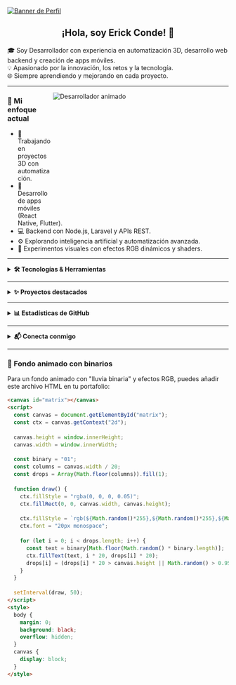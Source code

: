 [![Banner de Perfil](https://github.com/Davekibh/Davekibh/blob/main/Images/Banner%20Image.png)](https://github.com/Erick-Conde)

<h2 align="center">¡Hola, soy Erick Conde! 👋</h2>

🎓 Soy Desarrollador con experiencia en automatización 3D, desarrollo web backend y creación de apps móviles.  
💡 Apasionado por la innovación, los retos y la tecnología.  
🌐 Siempre aprendiendo y mejorando en cada proyecto.

---

<img align="right" src="https://media.giphy.com/media/dWesBcTLavkZuG35MI/giphy.gif" width="400" height="280" alt="Desarrollador animado"/>

### 🚀 Mi enfoque actual

- 🔭 Trabajando en proyectos 3D con automatización.
- 📱 Desarrollo de apps móviles (React Native, Flutter).
- 💻 Backend con Node.js, Laravel y APIs REST.
- ⚙️ Explorando inteligencia artificial y automatización avanzada.
- 🎨 Experimentos visuales con efectos RGB dinámicos y shaders.

---

<details>
<summary><strong>🛠️ Tecnologías & Herramientas</strong></summary>
<br/>

<p>
  <img src="https://raw.githubusercontent.com/github/explore/main/topics/html/html.png" height="20" alt="HTML"/>
  <img src="https://raw.githubusercontent.com/github/explore/main/topics/css/css.png" height="20" alt="CSS"/>
  <img src="https://raw.githubusercontent.com/github/explore/main/topics/javascript/javascript.png" height="20" alt="JavaScript"/>
  <img src="https://raw.githubusercontent.com/github/explore/main/topics/react/react.png" height="20" alt="React"/>
  <img src="https://raw.githubusercontent.com/github/explore/main/topics/nodejs/nodejs.png" height="20" alt="Node.js"/>
  <img src="https://raw.githubusercontent.com/github/explore/main/topics/flutter/flutter.png" height="20" alt="Flutter"/>
  <img src="https://raw.githubusercontent.com/github/explore/main/topics/firebase/firebase.png" height="20" alt="Firebase"/>
  <img src="https://raw.githubusercontent.com/github/explore/main/topics/mongodb/mongodb.png" height="20" alt="MongoDB"/>
  <img src="https://raw.githubusercontent.com/github/explore/main/topics/mysql/mysql.png" height="20" alt="MySQL"/>
  <img src="https://raw.githubusercontent.com/github/explore/main/topics/threejs/threejs.png" height="20" alt="Three.js"/>
</p>
</details>

---

<details>
<summary><strong>✨ Proyectos destacados</strong></summary>

- [Generador de fondos con partículas RGB y lluvia binaria](https://github.com/Erick-Conde/background-matrix-rgb)
- [Automatización 3D con controles físicos](https://github.com/Erick-Conde/robotica-3d)
- [Plataforma de pedidos online con Telegram Bot](https://github.com/Erick-Conde/tienda-telegram)
- [Sistema de control escolar](https://github.com/Erick-Conde/sistema-escolar)

</details>

---

<details>
<summary><strong>📊 Estadísticas de GitHub</strong></summary>

<p align="center">
  <img src="https://github-readme-stats.vercel.app/api?username=Erick-Conde&show_icons=true&theme=radical" />
  <img src="https://github-readme-stats.vercel.app/api/top-langs/?username=Erick-Conde&theme=radical&layout=compact" />
</p>

</details>

---

<details>
<summary><strong>📬 Conecta conmigo</strong></summary>

<p align="left">
  <a href="https://t.me/erick_conde"><img src="https://web.telegram.org/img/logo_share.png" width="22" alt="Telegram"/></a>
  <a href="https://github.com/Erick-Conde"><img src="https://github.githubassets.com/images/modules/logos_page/GitHub-Mark.png" width="22" alt="GitHub"/></a>
  <a href="https://instagram.com/erickconde_dev"><img src="https://upload.wikimedia.org/wikipedia/commons/a/a5/Instagram_icon.png" width="22" alt="Instagram"/></a>
  <a href="https://linkedin.com/in/erick-conde"><img src="https://cdn3.iconfinder.com/data/icons/inficons/512/linkedin.png" width="22" alt="LinkedIn"/></a>
</p>

</details>

---

### 🎨 Fondo animado con binarios

Para un fondo animado con "lluvia binaria" y efectos RGB, puedes añadir este archivo HTML en tu portafolio:

```html
<canvas id="matrix"></canvas>
<script>
  const canvas = document.getElementById("matrix");
  const ctx = canvas.getContext("2d");

  canvas.height = window.innerHeight;
  canvas.width = window.innerWidth;

  const binary = "01";
  const columns = canvas.width / 20;
  const drops = Array(Math.floor(columns)).fill(1);

  function draw() {
    ctx.fillStyle = "rgba(0, 0, 0, 0.05)";
    ctx.fillRect(0, 0, canvas.width, canvas.height);

    ctx.fillStyle = `rgb(${Math.random()*255},${Math.random()*255},${Math.random()*255})`;
    ctx.font = "20px monospace";

    for (let i = 0; i < drops.length; i++) {
      const text = binary[Math.floor(Math.random() * binary.length)];
      ctx.fillText(text, i * 20, drops[i] * 20);
      drops[i] = (drops[i] * 20 > canvas.height || Math.random() > 0.95) ? 0 : drops[i] + 1;
    }
  }

  setInterval(draw, 50);
</script>
<style>
  body {
    margin: 0;
    background: black;
    overflow: hidden;
  }
  canvas {
    display: block;
  }
</style>
